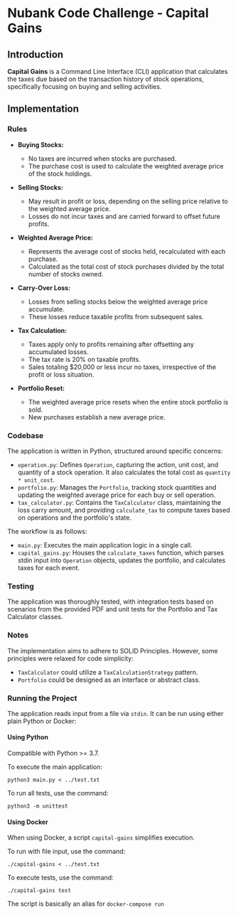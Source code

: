 # Nubank Code Challenge - Capital Gains

## Introduction
**Capital Gains** is a Command Line Interface (CLI) application that calculates the taxes due based on the transaction history of stock operations, specifically focusing on buying and selling activities.

## Implementation

### Rules
- **Buying Stocks:**
  - No taxes are incurred when stocks are purchased.
  - The purchase cost is used to calculate the weighted average price of the stock holdings.

- **Selling Stocks:**
  - May result in profit or loss, depending on the selling price relative to the weighted average price.
  - Losses do not incur taxes and are carried forward to offset future profits.

- **Weighted Average Price:**
  - Represents the average cost of stocks held, recalculated with each purchase.
  - Calculated as the total cost of stock purchases divided by the total number of stocks owned.

- **Carry-Over Loss:**
  - Losses from selling stocks below the weighted average price accumulate.
  - These losses reduce taxable profits from subsequent sales.

- **Tax Calculation:**
  - Taxes apply only to profits remaining after offsetting any accumulated losses.
  - The tax rate is 20% on taxable profits.
  - Sales totaling $20,000 or less incur no taxes, irrespective of the profit or loss situation.

- **Portfolio Reset:**
  - The weighted average price resets when the entire stock portfolio is sold.
  - New purchases establish a new average price.

### Codebase
The application is written in Python, structured around specific concerns:
- `operation.py`: Defines `Operation`, capturing the action, unit cost, and quantity of a stock operation. It also calculates the total cost as `quantity * unit_cost`.
- `portfolio.py`: Manages the `Portfolio`, tracking stock quantities and updating the weighted average price for each buy or sell operation.
- `tax_calculator.py`: Contains the `TaxCalculator` class, maintaining the loss carry amount, and providing `calculate_tax` to compute taxes based on operations and the portfolio's state.

The workflow is as follows:
- `main.py`: Executes the main application logic in a single call.
- `capital_gains.py`: Houses the `calculate_taxes` function, which parses stdin input into `Operation` objects, updates the portfolio, and calculates taxes for each event.


### Testing
The application was thoroughly tested, with integration tests based on scenarios from the provided PDF and unit tests for the Portfolio and Tax Calculator classes.

### Notes
The implementation aims to adhere to SOLID Principles. However, some principles were relaxed for code simplicity:

- `TaxCalculator` could utilize a `TaxCalculationStrategy` pattern.
- `Portfolio` could be designed as an interface or abstract class.

### Running the Project
The application reads input from a file via `stdin`. It can be run using either plain Python or Docker:

#### Using Python
Compatible with Python >= 3.7.

To execute the main application:
```
python3 main.py < ../test.txt
```
To run all tests, use the command:
```
python3 -m unittest
```

#### Using Docker
When using Docker, a script `capital-gains` simplifies execution.

To run with file input, use the command:
```
./capital-gains < ../test.txt
```
To execute tests, use the command:
```
./capital-gains test
```
The script is basically an alias for `docker-compose run`
